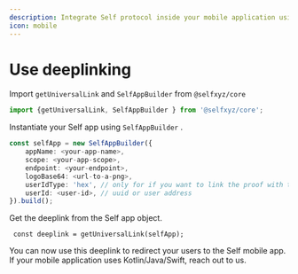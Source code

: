 ```yaml
---
description: Integrate Self protocol inside your mobile application using Deeplinking
icon: mobile
---
```


# Use deeplinking

Import `getUniversalLink` and  `SelfAppBuilder` from `@selfxyz/core`

```typescript
import {getUniversalLink, SelfAppBuilder } from '@selfxyz/core';
```

Instantiate your Self app using `SelfAppBuilder` .

```typescript
const selfApp = new SelfAppBuilder({
    appName: <your-app-name>,
    scope: <your-app-scope>,
    endpoint: <your-endpoint>,
    logoBase64: <url-to-a-png>,
    userIdType: 'hex', // only for if you want to link the proof with the user address
    userId: <user-id>, // uuid or user address
}).build();
```

Get the deeplink from the Self app object.

```typescriptreact
 const deeplink = getUniversalLink(selfApp);
```

You can now use this deeplink to redirect your users to the Self mobile app. If your mobile application uses Kotlin/Java/Swift, reach out to us.
